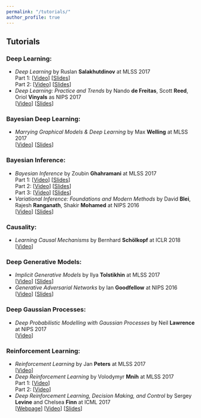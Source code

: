```yaml
---
permalink: "/tutorials/"
author_profile: true
---
```


## Tutorials

### Deep Learning:

* *Deep Learning* by Ruslan **Salakhutdinov** at MLSS 2017  
Part 1: [[Video](https://www.youtube.com/watch?v=TFlV57P8JKo)] [[Slides](http://mlss.tuebingen.mpg.de/2017/speaker_slides/Ruslan1.pdf)]  
Part 2: [[Video](https://www.youtube.com/watch?v=vzMs64t21PQ)] [[Slides](http://mlss.tuebingen.mpg.de/2017/speaker_slides/Ruslan2.pdf)]
* *Deep Learning: Practice and Trends* by Nando **de Freitas**, Scott **Reed**, Oriol **Vinyals** as NIPS 2017  
[[Video](https://www.youtube.com/watch?v=YJnddoa8sHk)] [[Slides](https://drive.google.com/file/d/1SuwiICLERd7SfYo3FiqNG0tCEBUjKcT7/view)]

### Bayesian Deep Learning:

* *Marrying Graphical Models & Deep Learning* by Max **Welling** at MLSS 2017  
[[Video](https://www.youtube.com/watch?v=H0hGn78SL2E)] [[Slides](http://mlss.tuebingen.mpg.de/2017/speaker_slides/Max.pptx)]

### Bayesian Inference:

* *Bayesian Inference* by Zoubin **Ghahramani** at MLSS 2017  
Part 1: [[Video](https://www.youtube.com/watch?v=eZR_x9bKIcQ)] [[Slides](http://mlss.tuebingen.mpg.de/2017/speaker_slides/Zoubin1.pdf)]  
Part 2: [[Video](https://www.youtube.com/watch?v=0Zn1x3WTDBU)] [[Slides](http://mlss.tuebingen.mpg.de/2017/speaker_slides/Zoubin2.pdf)]  
Part 3: [[Video](https://www.youtube.com/watch?v=oYs0r90Mx0k)] [[Slides](http://mlss.tuebingen.mpg.de/2017/speaker_slides/Zoubin3.pdf)]
* *Variational Inference: Foundations and Modern Methods* by David **Blei**, Rajesh **Ranganath**, Shakir **Mohamed** at NIPS 2016  
[[Video](https://www.youtube.com/watch?v=ogdv_6dbvVQ)] [[Slides](http://www.cs.columbia.edu/~blei/talks/2016_NIPS_VI_tutorial.pdf)]

### Causality:

* *Learning Causal Mechanisms* by Bernhard **Schölkopf** at ICLR 2018  
[[Video](https://www.youtube.com/watch?v=4qc28RA7HLQ)]

### Deep Generative Models:

* *Implicit Generative Models* by Ilya **Tolstikhin** at MLSS 2017  
[[Video](https://www.youtube.com/watch?v=oP0aDb1mAmU)] [[Slides](http://mlss.tuebingen.mpg.de/2017/speaker_slides/Ilya.pdf)]
* *Generative Adversarial Networks* by Ian **Goodfellow** at NIPS 2016  
[[Video](https://www.youtube.com/watch?v=HGYYEUSm-0Q)] [[Slides](http://www.iangoodfellow.com/slides/2016-12-04-NIPS.pdf)]

### Deep Gaussian Processes:

* *Deep Probabilistic Modelling with Gaussian Processes* by Neil **Lawrence** at NIPS 2017  
[[Video](https://www.youtube.com/watch?v=RAiPlfohjJo)]

### Reinforcement Learning:

* *Reinforcement Learning* by Jan **Peters** at MLSS 2017  
[[Video](https://www.youtube.com/watch?v=zlfmUsc9jeo)]
* *Deep Reinforcement Learning* by Volodymyr **Mnih** at MLSS 2017  
Part 1: [[Video](https://www.youtube.com/watch?v=sidT9vPYEjU)]  
Part 2: [[Video](https://www.youtube.com/watch?v=a2pfzt523Hk)]
* *Deep Reinforcement Learning, Decision Making, and Control* by Sergey **Levine** and Chelsea **Finn** at ICML 2017  
[[Webpage](https://sites.google.com/view/icml17deeprl)] [[Video](https://www.youtube.com/watch?v=7Ys-yUvd1yk)] [[Slides](https://drive.google.com/file/d/0B_j5EZzjlxchV2l3TGJPdTljM1k/view)]
